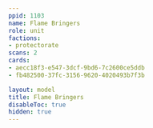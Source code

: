 ```yaml
---
ppid: 1103
name: Flame Bringers
role: unit
factions:
- protectorate
scans: 2
cards:
- aecc18f3-e547-3dcf-9bd6-7c2600ce5ddb
- fb482500-37fc-3156-9620-4020493b7f3b

layout: model
title: Flame Bringers
disableToc: true
hidden: true
---
```

